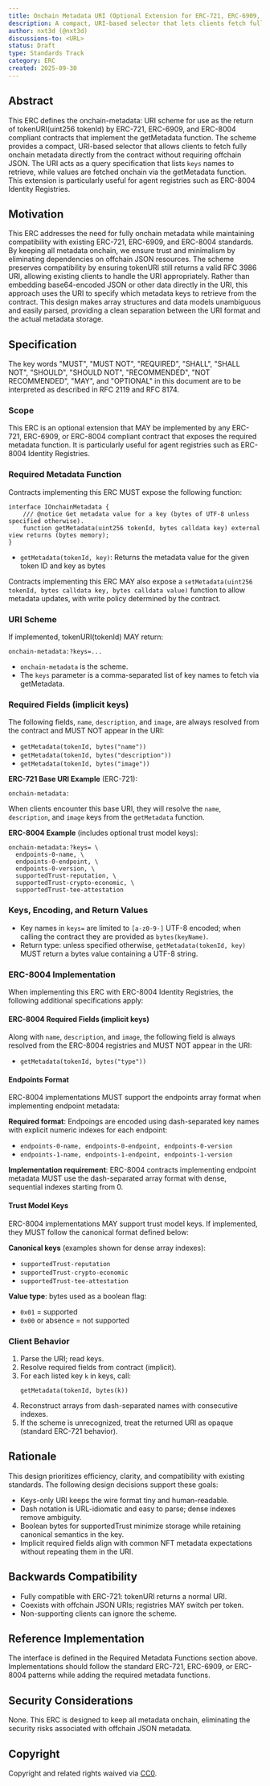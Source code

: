 ```yaml
---
title: Onchain Metadata URI (Optional Extension for ERC-721, ERC-6909, ERC-8004)
description: A compact, URI-based selector that lets clients fetch fully onchain agent metadata directly from the registry, without offchain JSON.
author: nxt3d (@nxt3d)
discussions-to: <URL>
status: Draft
type: Standards Track
category: ERC
created: 2025-09-30
---
```


## Abstract

This ERC defines the onchain-metadata: URI scheme for use as the return of tokenURI(uint256 tokenId) by ERC-721, ERC-6909, and ERC-8004 compliant contracts that implement the getMetadata function. The scheme provides a compact, URI-based selector that allows clients to fetch fully onchain metadata directly from the contract without requiring offchain JSON. The URI acts as a query specification that lists `keys` names to retrieve, while values are fetched onchain via the getMetadata function. This extension is particularly useful for agent registries such as ERC-8004 Identity Registries.

## Motivation

This ERC addresses the need for fully onchain metadata while maintaining compatibility with existing ERC-721, ERC-6909, and ERC-8004 standards. By keeping all metadata onchain, we ensure trust and minimalism by eliminating dependencies on offchain JSON resources. The scheme preserves compatibility by ensuring tokenURI still returns a valid RFC 3986 URI, allowing existing clients to handle the URI appropriately. Rather than embedding base64-encoded JSON or other data directly in the URI, this approach uses the URI to specify which metadata keys to retrieve from the contract. This design makes array structures and data models unambiguous and easily parsed, providing a clean separation between the URI format and the actual metadata storage.

## Specification

The key words "MUST", "MUST NOT", "REQUIRED", "SHALL", "SHALL NOT", "SHOULD", "SHOULD NOT", "RECOMMENDED", "NOT RECOMMENDED", "MAY", and "OPTIONAL" in this document are to be interpreted as described in RFC 2119 and RFC 8174.

### Scope

This ERC is an optional extension that MAY be implemented by any ERC-721, ERC-6909, or ERC-8004 compliant contract that exposes the required metadata function. It is particularly useful for agent registries such as ERC-8004 Identity Registries.

### Required Metadata Function

Contracts implementing this ERC MUST expose the following function:

```solidity
interface IOnchainMetadata {
    /// @notice Get metadata value for a key (bytes of UTF-8 unless specified otherwise).
    function getMetadata(uint256 tokenId, bytes calldata key) external view returns (bytes memory);
}
```

- `getMetadata(tokenId, key)`: Returns the metadata value for the given token ID and key as bytes

Contracts implementing this ERC MAY also expose a `setMetadata(uint256 tokenId, bytes calldata key, bytes calldata value)` function to allow metadata updates, with write policy determined by the contract.

### URI Scheme

If implemented, tokenURI(tokenId) MAY return:

```
onchain-metadata:?keys=...
```

- `onchain-metadata` is the scheme.
- The `keys` parameter is a comma-separated list of key names to fetch via getMetadata.

### Required Fields (implicit keys)

The following fields, `name`, `description`, and `image`, are always resolved from the contract and MUST NOT appear in the URI:

- `getMetadata(tokenId, bytes("name"))` 
- `getMetadata(tokenId, bytes("description"))`
- `getMetadata(tokenId, bytes("image"))`

**ERC-721 Base URI Example** (ERC-721):
```
onchain-metadata:
```
When clients encounter this base URI, they will resolve the `name`, `description`, and `image` keys from the `getMetadata` function.

**ERC-8004 Example** (includes optional trust model keys):
```
onchain-metadata:?keys= \
  endpoints-0-name, \
  endpoints-0-endpoint, \
  endpoints-0-version, \
  supportedTrust-reputation, \
  supportedTrust-crypto-economic, \
  supportedTrust-tee-attestation
```

### Keys, Encoding, and Return Values

- Key names in `keys=` are limited to `[a-z0-9-]` UTF-8 encoded; when calling the contract they are provided as `bytes(keyName)`.
- Return type: unless specified otherwise, `getMetadata(tokenId, key)` MUST return a bytes value containing a UTF-8 string.


### ERC-8004 Implementation

When implementing this ERC with ERC-8004 Identity Registries, the following additional specifications apply:

#### ERC-8004 Required Fields (implicit keys)

Along with `name`, `description`, and `image`, the following field is always resolved from the ERC-8004 registries and MUST NOT appear in the URI:

- `getMetadata(tokenId, bytes("type"))`

#### Endpoints Format

ERC-8004 implementations MUST support the endpoints array format when implementing endpoint metadata:

**Required format**: Endpoings are encoded using dash-separated key names with explicit numeric indexes for each endpoint:
- `endpoints-0-name, endpoints-0-endpoint, endpoints-0-version`
- `endpoints-1-name, endpoints-1-endpoint, endpoints-1-version`

**Implementation requirement**: ERC-8004 contracts implementing endpoint metadata MUST use the dash-separated array format with dense, sequential indexes starting from 0.

#### Trust Model Keys

ERC-8004 implementations MAY support trust model keys. If implemented, they MUST follow the canonical format defined below:

**Canonical keys** (examples shown for dense array indexes):
- `supportedTrust-reputation`
- `supportedTrust-crypto-economic`
- `supportedTrust-tee-attestation`

**Value type**: bytes used as a boolean flag:
- `0x01` = supported
- `0x00` or absence = not supported

### Client Behavior

1. Parse the URI; read keys.
2. Resolve required fields from contract (implicit).
3. For each listed key `k` in keys, call:
   ```
   getMetadata(tokenId, bytes(k))
   ```
4. Reconstruct arrays from dash-separated names with consecutive indexes.
5. If the scheme is unrecognized, treat the returned URI as opaque (standard ERC-721 behavior).

## Rationale

This design prioritizes efficiency, clarity, and compatibility with existing standards. The following design decisions support these goals:

- Keys-only URI keeps the wire format tiny and human-readable.
- Dash notation is URL-idiomatic and easy to parse; dense indexes remove ambiguity.
- Boolean bytes for supportedTrust minimize storage while retaining canonical semantics in the key.
- Implicit required fields align with common NFT metadata expectations without repeating them in the URI.

## Backwards Compatibility

- Fully compatible with ERC-721: tokenURI returns a normal URI.
- Coexists with offchain JSON URIs; registries MAY switch per token.
- Non-supporting clients can ignore the scheme.

## Reference Implementation

The interface is defined in the Required Metadata Functions section above. Implementations should follow the standard ERC-721, ERC-6909, or ERC-8004 patterns while adding the required metadata functions.

## Security Considerations

None. This ERC is designed to keep all metadata onchain, eliminating the security risks associated with offchain JSON metadata.

## Copyright

Copyright and related rights waived via [CC0](../LICENSE.md).
